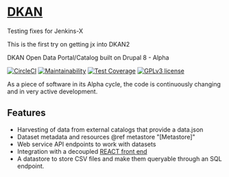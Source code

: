 # [DKAN](https://getdkan.github.io/dkan2/)

Testing fixes for Jenkins-X

This is the first try on getting jx into DKAN2

DKAN Open Data Portal/Catalog built on Drupal 8 - Alpha

[![CircleCI](https://circleci.com/gh/GetDKAN/dkan2.svg?style=svg)](https://circleci.com/gh/GetDKAN/dkan2)
[![Maintainability](https://api.codeclimate.com/v1/badges/7a93219b8ae65a83f095/maintainability)](https://codeclimate.com/github/GetDKAN/dkan2/maintainability)
[![Test Coverage](https://api.codeclimate.com/v1/badges/7a93219b8ae65a83f095/test_coverage)](https://codeclimate.com/github/GetDKAN/dkan2/test_coverage)
[![GPLv3 license](https://img.shields.io/badge/License-GPLv3-blue.svg)](https://www.gnu.org/licenses/gpl-3.0.en.html)

As a piece of software in its Alpha cycle, the code is continuously changing and in very active development.

## Features

- Harvesting of data from external catalogs that provide a data.json
- Dataset metadata and resources @ref metastore "[Metastore]"
- Web service API endpoints to work with datasets
- Integration with a decoupled [REACT front end](https://github.com/getdkan/data-catalog-frontend) 
- A datastore to store CSV files and make them queryable through an SQL endpoint.
